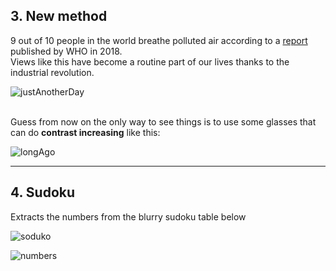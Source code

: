## 3. New method
9 out of 10 people in the world breathe polluted air according to a [report](https://www.who.int/news-room/detail/02-05-2018-9-out-of-10-people-worldwide-breathe-polluted-air-but-more-countries-are-taking-action) published by WHO in 2018.  
Views like this have become a routine part of our lives thanks to the industrial revolution.  

![justAnotherDay](https://user-images.githubusercontent.com/103634638/219449662-38d92251-2baa-4c6a-b9ee-6fd2cabacd34.jpg)  
 <br/>
 

Guess from now on the only way to see things is to use some glasses that can do **contrast increasing** like this:

![longAgo](https://user-images.githubusercontent.com/103634638/219450029-1687a5b5-18f5-48ef-bbde-0c4811b4febe.jpg)

---
## 4. Sudoku
Extracts the numbers from the blurry sudoku table below

![soduko](https://user-images.githubusercontent.com/103634638/219456052-875acf77-df13-4334-8b63-e4b440b831f4.jpg)

![numbers](https://user-images.githubusercontent.com/103634638/219457004-a75e4b15-83c1-4a66-a985-d7586f4d6297.JPG)

